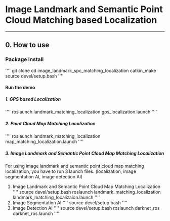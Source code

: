 # Image Landmark and Semantic Point Cloud Matching based Localization

---------------------------------------------------------------------

## 0. How to use
### Package Install
''''
git clone 
cd image_landmark_spc_matching_localization
catkin_make
source devel/setup.bash
''''
#### Run the demo
##### 1. GPS based Localization
''''
roslaunch landmark_matching_localization gps_localization.launch 
''''
##### 2. Point Cloud Map Matching Localization
''''
roslaunch landmark_matching_localization map_matching_localization.launch 
''''
##### 3. Image Landmark and Semantic Point Cloud Map Matching Localization
For using image landmark and semantic point cloud map matching localization, you have to run 3 launch files.
(localization, image segmentation AI, image detection AI)

1. Image Landmark and Semantic Point Cloud Map Matching Localization
''''
source devel/setup.bash
roslaunch landmark_matching_localization landmark_matching_localizaion.launch 
''''
2. Image Segmentation AI
''''
source devel/setup.bash
''''
3. Image Detection AI
''''
source devel/setup.bash
roslaunch darknet_ros darknet_ros.launch
''''
